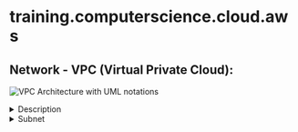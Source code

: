 # training.computerscience.cloud.aws
## Network - VPC (Virtual Private Cloud):
![VPC Architecture with UML notations](https://awscertifiedsolutionsarchitectassociatedocs.s3.amazonaws.com/VPCArchitectureUML.PNG)
 
<details>
<summary>Description</summary>
    
- It is a virtual network within AWS: it is our private data center inside AWS platform
- It can be configured to be public/private or a mixture.
- It is isolated from other VPCs by default.
	- It can't talk to anything outside itself unless we configure it otherwise.
	- It's isolated from network blast radius.
- It is Regional: it can't span regions.
- It is highly available: it is on multiple AZs which allows a HA (Highly Available) architecture.
- It can be connected to our data center and corporate networks: Hardware Virtual Private Network (VPN).
- It supports different Tenancy types: it could be:
	- Dedicated tenant: it can't be changed (Locked). It is expensive.
	- multi-tenant (default): it still could be switched to a dedicated tenant.
- IPv4 CIDR:
	- From /28 (16 IPs) to /16 (65,536 IPs) 
	- We need to plan in advance CIDR to support whatever service we will deploy in the VPC:
	 	- [ ] We need to make sure our CIDR will support enough subnets.
	 	- [ ] We need to make sure our CIDR will let our subnets have enough IP addresses.
	 	- [ ] Some AWS services require a minimum number of IP addresses before they can deploy.
	- We need to plan a CIDR that allows HA architecture:
	 	- [ ] We need to break our CIDR down based on the number of AZs we will be using and then 
	 	- [ ] We need to break down our CIDR based on the number of tiers (subnets) our VPC will have. E.g., public/private/db tiers.
	- We need to plan for future evolutions: additional AZs, additional tiers (subnets).
	- Best Practice: ensure that VPCs we work with don't overlap CIDR blocks, whatever this is possible:
	 	- [ ] Lots of networking features don't like the same CIDR block.
	 	- [ ] This will just make things a lot easier further down.
	 	- [ ] Our corporate network VPCs, any other VPC we work with, 
	 	- [ ] VPCs of any partners and vendors that we interact with.
	- Best Practice: It is recommended to plan for our VPC in advance even though, we can now update VPC CIDR..
- IPv6: 
	- It supports IPv6.
	- It isn't yet supported by all AWS services, though.
	- AWS provides IPv6 blocks.
- Default VPC:
	- It is created by default in every region for each new AWS account (to make easy the onboarding process).
	- It is required for some services:
	 	- [ ] Historically some services failed if the default VPC didn't exist.
	 	- [ ] It was initially not something we could create, but we could delete it.
	 	- [ ] So if we delete, we could run into problems where certain services wouldn't launch,
	 	- [ ] We needed to create a ticket to get it recreated on our behalf.
	 	- [ ] It is used as a default for most.
	- Its initial state is as follow:
	 	- [ ] CIDR: default 172.31.0.0/16 (65,000 IP addresses)
	 	- [ ] Subnet: 1 "/20" public subnet by AZ
	 	- [ ] DHCP: Default AWS Account DHCP option set is attached
	 	- [ ] DNS Names: Enabled
	 	- [ ] DNS Resolution: Enabled
	 	- [ ] Internet Gateway: Included
	 	- [ ] Route table: Main route table routes traffic to local and Internet Gateway (see below)
	 	- [ ] NACL: Default NACL allows all inbound and outbound traffic (see below)
	 	- [ ] Security Group: Default SG allows all inbound traffic from itself; allows all outbound traffic (see below)
	 	- [ ] ENI: Same ENI is used by all subnets and all security group
- Custom VPC (or "Bespoke"): 
	- it can be designed and configured in any valid way
	- Its initial state is as follow:
	 	- [ ] CIDR: initial configuration
	 	- [ ] Subnet: none
	 	- [ ] DHCP: Default AWS Account DHCP option set is attached
	 	- [ ] DNS Names: Disabled
	 	- [ ] DNS Resolution: Enabled
	 	- [ ] Internet Gateway: none
	 	- [ ] Route table: Main route table routes traffic to local (see below)
	 	- [ ] NACL: Default NACL allows all inbound and outbound traffic (see below)
	 	- [ ] Security Group: Default SG allows all inbound traffic from itself; allows all outbound traffic (see below)
	 	- [ ] ENI: none

</details>

<details>
<summary>Subnet</summary>

- Analogy: it is like a floor (or a component of it) in our data center.
- A VPC can have 1 or more subnets: The number of subnets depends on how VPC CIDR is split to subnets:
	- If all subnets have the same CIDR prefix, the formula would be: 2Subnet CIDR Prefix - VPC CIDR Prefix
	- For a VPC of /16, we could create:
	- 1 single subnet of /16; 2 subnets of /17; 4 subnets of /18; 8 subnets of /19; 16 subnets of /20;
	- 32 subnets of /21; 64 subnets of /22; 128 subnets of /23; 256 subnets of /24.
- It is inside an AZ: subnets can't span AZs).
- Subnet max/min IP: 
	- It is the same as VP's limit.
- Its CIDR blocks:
	- It can't be bigger than CIDR blocks of the VPC it is attached to.
	- It can't overlap with any CIDR blocks inside the VPC it is attached to.
	- It can't be created outside of the CIDR of the VPC it is attached to.
- Certain IPs are reserved in subnets:
	- Subnet's Network IP address: e.g., 10.0.0.0
	- Subnet's Router IP address ("+1"): Example: 10.0.0.1.
	- Subnet's DNS IP address ("+2"): E.g., 10.0.0.2
	 	- [ ] For VPCs with multiple CIDR blocks, the IP address of the DNS server is location in the primary CIDR.
	 	- [ ] For more details: https://docs.aws.amazon.com/vpc/latest/userguide/VPC_DHCP_Options.html#AmazonDNS
	- Subnet's Future IP address ("+3"): e.g., 10.0.0.3
	- Subnet's Network Broadcast IP address ("Last"): E.g., 10.0.0.255
	- For more details: https://docs.aws.amazon.com/vpc/latest/userguide/VPC_Subnets.html
- Share a subnet: Organization or AWS account
	- Resources deployed to the subnet are owned by the account that deployed them: so we can't update them.
	- The account we shared the subnet with can't update our subnet (what if there is a role that allow them so?).
- Subnet & Route Table:
	- A subnet must be associated with 1 and only 1 route table (main or custom).
	- When a subnet is created, it is associated by default to the VPC main route table.
- Subnet & NACL:
	- A subnet must be associated with 1 and only 1 NACL (default or custom).
	- When a subnet is created, it is associated by default to the VPC default NACL.
- A subnet is Public if:
	- If it is configured to allocate public IP.
	- If the VPC has an associated Internet Gateway.
	- If it is attached to a route table with a default route to the Internet Gateway.
- Default Subnet:
	- It is a subnet that is created automatically by AWS at the same time as a default VPC.
	- It is public.
	- There is as many default subnet as AZs of the region where the default VPC is created in.	
- Convention:
	- Subnet Name: sn-[public/private]-[AZ]: sn-public-a; sn-private-a
	- Subnet range: 
	 	- [ ] In some cases, humans do need to understand the networking structure that we use inside a VPC.
	 	- [ ] So, we could match the number to an availability zone and to an application tear.
	 	- [ ] E.g., for a VPC 10.0.0.0/16 with Subnets: /24 + 2 AZs + 3 tiers (:
		- [ ] For AZ1: (Tier 1, 10.0.11.0); (Tier 2: 10.0.21.0); (Tier 3: 10.0.31.0)
		- [ ] For AZ2: (Tier 1, 10.0.12.0); (Tier 2: 10.0.22.0); (Tier 3: 10.0.32.0)
</details>